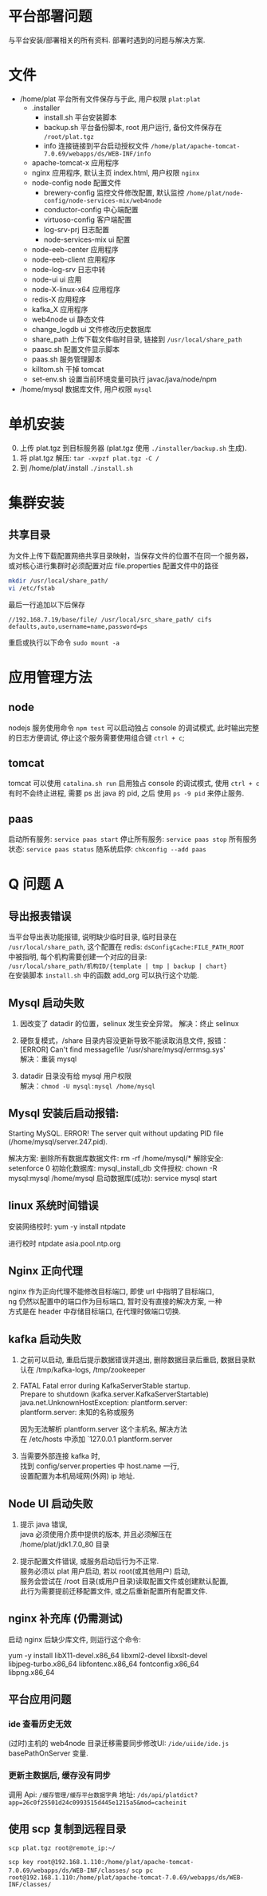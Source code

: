 # 平台部署问题
 
与平台安装/部署相关的所有资料.
部署时遇到的问题与解决方案.
 
 
# 文件
 
* /home/plat             平台所有文件保存与于此, 用户权限 `plat:plat`
  + .installer
    - install.sh         平台安装脚本
    - backup.sh          平台备份脚本, root 用户运行, 备份文件保存在 `/root/plat.tgz`
    - info               连接链接到平台启动授权文件 `/home/plat/apache-tomcat-7.0.69/webapps/ds/WEB-INF/info`
  + apache-tomcat-x      应用程序
  + nginx                应用程序, 默认主页 index.html, 用户权限 `nginx`
  + node-config          node 配置文件
    - brewery-config     监控文件修改配置, 默认监控 `/home/plat/node-config/node-services-mix/web4node`
    - conductor-config   中心端配置
    - virtuoso-config    客户端配置
    - log-srv-prj        日志配置
    - node-services-mix  ui 配置
  + node-eeb-center      应用程序
  + node-eeb-client      应用程序
  + node-log-srv         日志中转
  + node-ui              ui 应用
  + node-X-linux-x64     应用程序
  + redis-X              应用程序
  + kafka_X              应用程序
  + web4node             ui 静态文件
  + change_logdb         ui 文件修改历史数据库
  + share_path           上传下载文件临时目录, 链接到 `/usr/local/share_path`
  + paasc.sh             配置文件显示脚本
  + paas.sh              服务管理脚本
  + killtom.sh           干掉 tomcat
  + set-env.sh           设置当前环境变量可执行 javac/java/node/npm
* /home/mysql            数据库文件, 用户权限 `mysql`


# 单机安装

0. 上传 plat.tgz 到目标服务器 (plat.tgz 使用 `./installer/backup.sh` 生成).
1. 将 plat.tgz 解压:
   `tar -xvpzf plat.tgz -C /`
2. 到 /home/plat/.install
   `./install.sh`
  

# 集群安装

## 共享目录

为文件上传下载配置网络共享目录映射，当保存文件的位置不在同一个服务器，  
或对核心进行集群时必须配置对应 file.properties 配置文件中的路径

```sh
mkdir /usr/local/share_path/
vi /etc/fstab
```

最后一行追加以下后保存
```
//192.168.7.19/base/file/ /usr/local/src_share_path/ cifs defaults,auto,username=name,password=ps
```

重启或执行以下命令
`sudo mount -a`


# 应用管理方法

## node

nodejs 服务使用命令 `npm test` 可以启动独占 console 的调试模式,
此时输出完整的日志方便调试, 停止这个服务需要使用组合键 `ctrl + c`;

## tomcat

tomcat 可以使用 `catalina.sh run` 启用独占 console 的调试模式,
使用 `ctrl + c` 有时不会终止进程, 需要 ps 出 java 的 pid, 之后
使用 `ps -9 pid` 来停止服务.

## paas

启动所有服务: `service paas start`
停止所有服务: `service paas stop`
所有服务状态: `service paas status`
随系统启停: `chkconfig --add paas`


# Q 问题 A


## 导出报表错误

当平台导出表功能报错, 说明缺少临时目录, 临时目录在  
`/usr/local/share_path`, 这个配置在 redis: `dsConfigCache:FILE_PATH_ROOT`  
中被指明, 每个机构需要创建一个对应的目录:  
`/usr/local/share_path/机构ID/{template | tmp | backup | chart}`  
在安装脚本 `install.sh` 中的函数 add_org 可以执行这个功能.


## Mysql 启动失败

1. 因改变了 datadir 的位置，selinux 发生安全异常。
    解决：终止 selinux
    
2. 硬恢复模式，/share 目录内容没更新导致不能读取消息文件, 报错：  
    [ERROR] Can't find messagefile '/usr/share/mysql/errmsg.sys'  
    解决：重装 mysql
    
3. datadir 目录没有给 mysql 用户权限  
    解决：`chmod -U mysql:mysql /home/mysql`
    
    
## Mysql 安装后启动报错:
  Starting MySQL. ERROR! The server quit without updating PID file
  (/home/mysql/server.247.pid).

解决方案:
  删除所有数据库数据文件: rm -rf /home/mysql/*
  解除安全:               setenforce 0
  初始化数据库:           mysql_install_db
  文件授权:               chown -R mysql:mysql /home/mysql
  启动数据库(成功):       service mysql start


## linux 系统时间错误

安装网络校时:
  yum -y install ntpdate

进行校时
  ntpdate asia.pool.ntp.org


## Nginx 正向代理

nginx 作为正向代理不能修改目标端口, 即使 url 中指明了目标端口,  
ng 仍然以配置中的端口作为目标端口, 暂时没有直接的解决方案, 一种  
方式是在 header 中存储目标端口, 在代理时做端口切换.



## kafka 启动失败

1.  之前可以启动, 重启后提示数据错误并退出,
    删除数据目录后重启, 数据目录默认在 /tmp/kafka-logs, /tmp/zookeeper

2.  FATAL Fatal error during KafkaServerStable startup.  
      Prepare to shutdown (kafka.server.KafkaServerStartable)  
      java.net.UnknownHostException: plantform.server:  
        plantform.server: 未知的名称或服务  
        
    因为无法解析 plantform.server 这个主机名, 解决方法  
    在 /etc/hosts 中添加 `127.0.0.1 plantform.server
    
3.  当需要外部连接 kafka 时,  
    找到 config/server.properties 中 host.name 一行,  
    设置配置为本机局域网(外网) ip 地址.  
    


## Node UI 启动失败

1.  提示 java 错误,  
    java 必须使用介质中提供的版本, 并且必须解压在   
    /home/plat/jdk1.7.0_80 目录  
    
2.  提示配置文件错误, 或服务启动后行为不正常.  
    服务必须以 plat 用户启动, 若以 root(或其他用户) 启动,  
    服务会尝试在 /root 目录(或用户目录)读取配置文件或创建默认配置,  
    此行为需要提前迁移配置文件, 或之后重新配置所有配置文件.


## nginx 补充库 (仍需测试)

启动 nginx 后缺少库文件, 则运行这个命令:

yum -y install libX11-devel.x86_64 libxml2-devel libxslt-devel \
  libjpeg-turbo.x86_64 libfontenc.x86_64 fontconfig.x86_64 \
  libpng.x86_64
  
  
## 平台应用问题


### ide 查看历史无效

(过时)主机的 web4node 目录迁移需要同步修改UI: `/ide/uiide/ide.js` basePathOnServer 变量.


### 更新主数据后, 缓存没有同步

调用 Api: `/缓存管理/缓存平台数据字典` 
地址: `/ds/api/platdict?app=26c0f25501d24c0993515d445e1215a5&mod=cacheinit`


## 使用 scp 复制到远程目录

`scp plat.tgz root@remote_ip:~/`

`scp key root@192.168.1.110:/home/plat/apache-tomcat-7.0.69/webapps/ds/WEB-INF/classes/`
`scp pc  root@192.168.1.110:/home/plat/apache-tomcat-7.0.69/webapps/ds/WEB-INF/classes/`